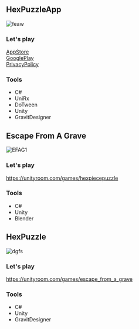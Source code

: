 ## HexPuzzleApp

![feaw](https://user-images.githubusercontent.com/62199197/111897104-4b9d6880-8a61-11eb-97b8-4170d2de36ed.png)

### Let's play
[AppStore](https://apps.apple.com/us/app/id1523127508)  
[GooglePlay](https://play.google.com/store/apps/details?id=com.toyeah.HexPuzzleApp)  
[PrivacyPolicy](https://toyeah.github.io/HexPuzzleApp/docs/HexPuzzleInfo/Information.html)  

### Tools
* C#
* UniRx
* DoTween
* Unity
* GravitDesigner

## Escape From A Grave

![EFAG1](https://user-images.githubusercontent.com/62199197/111897111-5c4dde80-8a61-11eb-92af-31b2c7d8acaa.png)

### Let's play
https://unityroom.com/games/hexpiecepuzzle

### Tools
* C#
* Unity
* Blender

## HexPuzzle

![dgfs](https://user-images.githubusercontent.com/62199197/111897132-7e476100-8a61-11eb-96e9-6319be807671.png)

### Let's play
https://unityroom.com/games/escape_from_a_grave

### Tools
* C#
* Unity
* GravitDesigner
